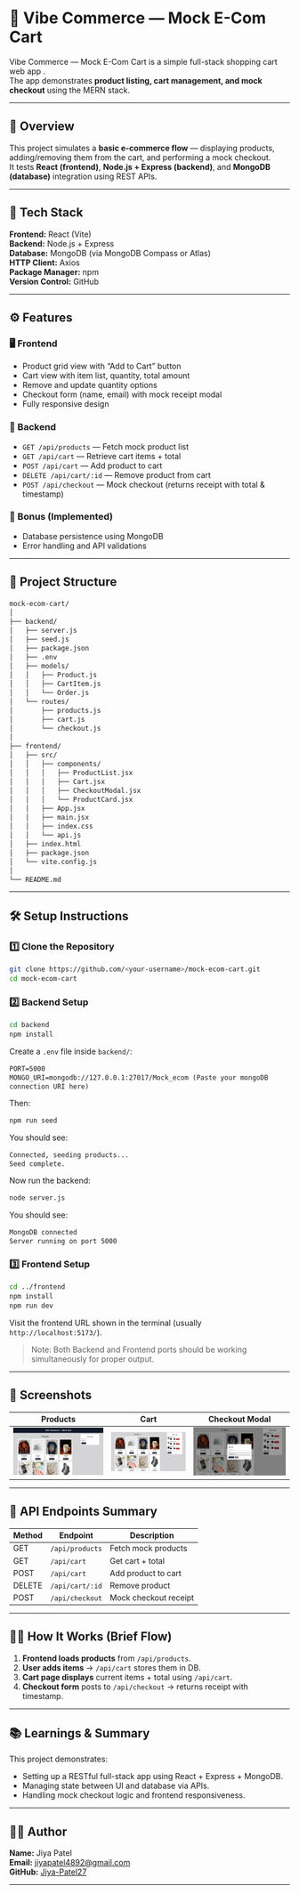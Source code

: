 # 🛒 Vibe Commerce — Mock E-Com Cart

Vibe Commerce — Mock E-Com Cart is a simple full-stack shopping cart web app .  
The app demonstrates **product listing, cart management, and mock checkout** using the MERN stack.

---

## 🚀 Overview

This project simulates a **basic e-commerce flow** — displaying products, adding/removing them from the cart, and performing a mock checkout.  
It tests **React (frontend)**, **Node.js + Express (backend)**, and **MongoDB (database)** integration using REST APIs.

---

## 🧰 Tech Stack

**Frontend:** React (Vite)  
**Backend:** Node.js + Express  
**Database:** MongoDB (via MongoDB Compass or Atlas)  
**HTTP Client:** Axios  
**Package Manager:** npm  
**Version Control:** GitHub

---

## ⚙️ Features

### 🖥️ Frontend
- Product grid view with “Add to Cart” button  
- Cart view with item list, quantity, total amount  
- Remove and update quantity options  
- Checkout form (name, email) with mock receipt modal  
- Fully responsive design  

### 🔗 Backend
- `GET /api/products` — Fetch mock product list  
- `GET /api/cart` — Retrieve cart items + total  
- `POST /api/cart` — Add product to cart  
- `DELETE /api/cart/:id` — Remove product from cart  
- `POST /api/checkout` — Mock checkout (returns receipt with total & timestamp)  

### 💾 Bonus (Implemented)
- Database persistence using MongoDB  
- Error handling and API validations  

---

## 📂 Project Structure

```
mock-ecom-cart/
│
├── backend/
│   ├── server.js
│   ├── seed.js
│   ├── package.json
│   ├── .env
│   ├── models/
│   │   ├── Product.js
│   │   ├── CartItem.js
│   │   └── Order.js
│   └── routes/
│       ├── products.js
│       ├── cart.js
│       └── checkout.js
│
├── frontend/
│   ├── src/
│   │   ├── components/
│   │   │   ├── ProductList.jsx
│   │   │   ├── Cart.jsx
│   │   │   ├── CheckoutModal.jsx
│   │   │   └── ProductCard.jsx
│   │   ├── App.jsx
│   │   ├── main.jsx
│   │   ├── index.css
│   │   └── api.js
│   ├── index.html
│   ├── package.json
│   └── vite.config.js
│
└── README.md
```

---

## 🛠️ Setup Instructions

### 1️⃣ Clone the Repository
```bash
git clone https://github.com/<your-username>/mock-ecom-cart.git
cd mock-ecom-cart
```

### 2️⃣ Backend Setup
```bash
cd backend
npm install
```
Create a `.env` file inside `backend/`:
```
PORT=5000
MONGO_URI=mongodb://127.0.0.1:27017/Mock_ecom (Paste your mongoDB connection URI here)
```
Then:
```bash
npm run seed  
```
You should see:
```
Connected, seeding products...
Seed complete.
```

Now run the backend:
```bash
node server.js
```
You should see:
```
MongoDB connected
Server running on port 5000
```

### 3️⃣ Frontend Setup
```bash
cd ../frontend
npm install
npm run dev
```
Visit the frontend URL shown in the terminal (usually `http://localhost:5173/`).

>Note: Both Backend and Frontend ports should be working simultaneously for proper output.

---

## 📸 Screenshots

| Products | Cart | Checkout Modal |
|----------------|------------|----------------|
| ![Products](Frontend/public/products.png) | ![Cart](Frontend/public/cart.png) | ![Checkout](Frontend/public/checkout.png) |

---

## 🧾 API Endpoints Summary

| Method | Endpoint | Description |
|---------|-----------|-------------|
| GET | `/api/products` | Fetch mock products |
| GET | `/api/cart` | Get cart + total |
| POST | `/api/cart` | Add product to cart |
| DELETE | `/api/cart/:id` | Remove product |
| POST | `/api/checkout` | Mock checkout receipt |

---

## 🧑‍💻 How It Works (Brief Flow)

1. **Frontend loads products** from `/api/products`.  
2. **User adds items** → `/api/cart` stores them in DB.  
3. **Cart page displays** current items + total using `/api/cart`.  
4. **Checkout form** posts to `/api/checkout` → returns receipt with timestamp.  

---

<!-- ## 🎥 Demo Video

📹 **Demo Video:** [Watch Here](https://youtu.be/your-demo-link) *(1–2 min overview)*

--- -->

## 📚 Learnings & Summary

This project demonstrates:
- Setting up a RESTful full-stack app using React + Express + MongoDB.  
- Managing state between UI and database via APIs.  
- Handling mock checkout logic and frontend responsiveness.  

---

## 🧑‍💼 Author

**Name:** Jiya Patel  
**Email:** jiyapatel4892@gmail.com  
**GitHub:** [Jiya-Patel27](https://github.com/Jiya-Patel27)

---
<!-- 
> 📝 *Submitted for the Vibe Commerce Full-Stack Internship Screening Assignment, October 2025.* -->
